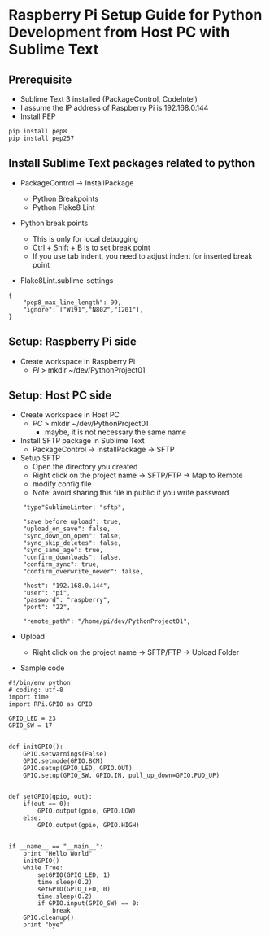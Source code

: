 # Raspberry Pi Setup Guide for Python Development from Host PC with Sublime Text

## Prerequisite
* Sublime Text 3 installed (PackageControl, CodeIntel)
* I assume the IP address of Raspberry Pi is 192.168.0.144
* Install PEP
```
pip install pep8
pip install pep257

```

## Install Sublime Text packages related to python
* PackageControl -> InstallPackage
	* Python Breakpoints
	* Python Flake8 Lint

* Python break points
	* This is only for local debugging
	* Ctrl + Shift + B is to set break point
	* If you use tab indent, you need to adjust indent for inserted break point
* Flake8Lint.sublime-settings
```
{
	"pep8_max_line_length": 99,
	"ignore": ["W191","N802","I201"],
}
```

## Setup: Raspberry Pi side
* Create workspace in Raspberry Pi
	* $PI$ > mkdir ~/dev/PythonProject01

## Setup: Host PC side
* Create workspace in Host PC
	* $PC$ > mkdir ~/dev/PythonProject01
		* maybe, it is not necessary the same name
* Install SFTP package in Sublime Text
	* PackageControl -> InstallPackage -> SFTP
* Setup SFTP
	* Open the directory you created
	* Right click on the project name -> SFTP/FTP -> Map to Remote
	* modify config file
	* Note: avoid sharing this file in public if you write password
```
    "type"SublimeLinter: "sftp",

    "save_before_upload": true,
    "upload_on_save": false,
    "sync_down_on_open": false,
    "sync_skip_deletes": false,
    "sync_same_age": true,
    "confirm_downloads": false,
    "confirm_sync": true,
    "confirm_overwrite_newer": false,
    
    "host": "192.168.0.144",
    "user": "pi",
    "password": "raspberry",
    "port": "22",
    
    "remote_path": "/home/pi/dev/PythonProject01",
```

* Upload
	* Right click on the project name -> SFTP/FTP -> Upload Folder

* Sample code
```
#!/bin/env python
# coding: utf-8
import time
import RPi.GPIO as GPIO

GPIO_LED = 23
GPIO_SW = 17


def initGPIO():
	GPIO.setwarnings(False)
	GPIO.setmode(GPIO.BCM)
	GPIO.setup(GPIO_LED, GPIO.OUT)
	GPIO.setup(GPIO_SW, GPIO.IN, pull_up_down=GPIO.PUD_UP)


def setGPIO(gpio, out):
	if(out == 0):
		GPIO.output(gpio, GPIO.LOW)
	else:
		GPIO.output(gpio, GPIO.HIGH)


if __name__ == "__main__":
	print "Hello World"
	initGPIO()
	while True:
		setGPIO(GPIO_LED, 1)
		time.sleep(0.2)
		setGPIO(GPIO_LED, 0)
		time.sleep(0.2)
		if GPIO.input(GPIO_SW) == 0:
			break
	GPIO.cleanup()
	print "bye"
```